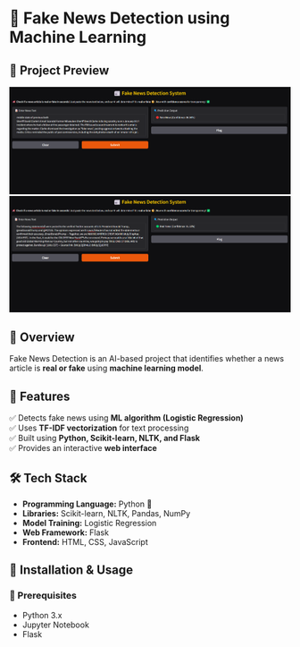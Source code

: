 # 📰 Fake News Detection using Machine Learning

## 📸 Project Preview  
![App Screenshot](images/Fake.png)  
![App Screenshot](images/True.png)  

## 📖 Overview  
Fake News Detection is an AI-based project that identifies whether a news article is **real or fake** using **machine learning model**.  

## 🚀 Features  
✅ Detects fake news using **ML algorithm (Logistic Regression)**  
✅ Uses **TF-IDF vectorization** for text processing  
✅ Built using **Python, Scikit-learn, NLTK, and Flask**  
✅ Provides an interactive **web interface**  

## 🛠 Tech Stack  
- **Programming Language:** Python 🐍  
- **Libraries:** Scikit-learn, NLTK, Pandas, NumPy  
- **Model Training:** Logistic Regression 
- **Web Framework:** Flask  
- **Frontend:** HTML, CSS, JavaScript  

## 🔧 Installation & Usage  

### 📌 Prerequisites  
- Python 3.x  
- Jupyter Notebook  
- Flask  

